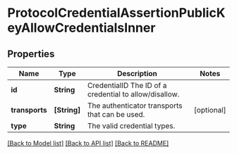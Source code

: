 # ProtocolCredentialAssertionPublicKeyAllowCredentialsInner

## Properties
Name | Type | Description | Notes
------------ | ------------- | ------------- | -------------
**id** | **String** | CredentialID The ID of a credential to allow/disallow. | 
**transports** | **[String]** | The authenticator transports that can be used. | [optional] 
**type** | **String** | The valid credential types. | 

[[Back to Model list]](../README.md#documentation-for-models) [[Back to API list]](../README.md#documentation-for-api-endpoints) [[Back to README]](../README.md)



